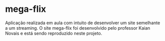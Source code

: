 # mega-flix
Aplicação realizada em aula com intuito de desenvolver um site semelhante a um streaming. O site mega-flix foi desenvolvido pelo professor Kaian Novais e está sendo reproduzido neste projeto.
